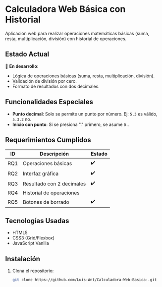 # Calculadora Web Básica con Historial

Aplicación web para realizar operaciones matemáticas básicas (suma, resta, multiplicación, división) con historial de operaciones.

## **Estado Actual**

🚧 **En desarrollo**:

- Lógica de operaciones básicas (suma, resta, multiplicación, división).
- Validación de división por cero.
- Formato de resultados con dos decimales.

## **Funcionalidades Especiales**

- **Punto decimal**: Solo se permite un punto por número. Ej: `5.3` es válido, `5.3.2` no.
- **Inicio con punto**: Si se presiona "." primero, se asume `0.`.

## **Requerimientos Cumplidos**

| ID  | Descripción               | Estado |
| --- | ------------------------- | ------ |
| RQ1 | Operaciones básicas       | ✔️     |
| RQ2 | Interfaz gráfica          | ✔️     |
| RQ3 | Resultado con 2 decimales | ✔️     |
| RQ4 | Historial de operaciones  |        |
| RQ5 | Botones de borrado        | ✔️     |

## **Tecnologías Usadas**

- HTML5
- CSS3 (Grid/Flexbox)
- JavaScript Vanilla

## **Instalación**

1. Clona el repositorio:
   ```bash
   git clone https://github.com/Luis-Ant/Calculadora-Web-Basica-.git
   ```
